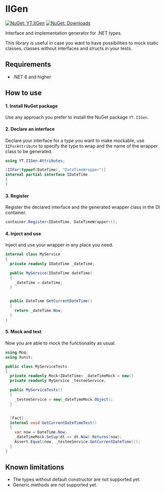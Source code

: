 # IIGen
[![NuGet: YT.IIGen](https://img.shields.io/nuget/v/YT.IIGen)](https://www.nuget.org/packages/YT.IIGen)
[![NuGet: Downloads](https://img.shields.io/nuget/dt/YT.IIGen)](https://www.nuget.org/packages/YT.IIGen)

Interface and implementation generator for .NET types.

This library is useful in case you want to have possibilities to mock static classes, classes without interfaces and
structs in your tests.

## Requirements
* .NET 6 and higher

## How to use
#### 1. Install NuGet package
Use any approach you prefer to install the NuGet package `YT.IIGen`.
#### 2. Declare an interface
Declare your interface for a type you want to make mockable, use `IIForAttribute` to specify the type to wrap
and the name of the wrapper class to be generated.
```csharp
using YT.IIGen.Attributes;

[IIFor(typeof(DateTime), "DateTimeWrapper")]
internal partial interface IDateTime
{
}
```
#### 3. Register
Register the declared interface and the generated wrapper class in the DI container.
```csharp
container.Register<IDateTime, DateTimeWrapper>();
```
#### 4. Inject and use
Inject and use your wrapper in any place you need.
```csharp
internal class MyService
{
  private readonly IDateTime _dateTime;

  public MyService(IDateTime dateTime)
  {
    _dateTime = dateTime;
  }


  public DateTime GetCurrentDateTime()
  {
    return _dateTime.Now;
  }
}
```
#### 5. Mock and test
Now you are able to mock the functionality as usual.
```csharp
using Moq;
using Xunit;

public class MyServiceTests
{
  private readonly Mock<IDateTime> _dateTimeMock = new()
  private readonly MyService _testeeService;

  public MyServiceTests()
  {
    _testeeService = new(_dateTimeMock.Object);
  }


  [Fact]
  internal void GetCurrentDateTimeTest()
  {
    var now = DateTime.Now;
    _dateTimeMock.Setup(dt => dt.Now).Returns(now);
    Assert.Equal(now, _testeeService.GetCurrentDateTime());
  }
}
```

## Known limitations
* The types without default constructor are not supported yet.
* Generic methods are not supported yet.
